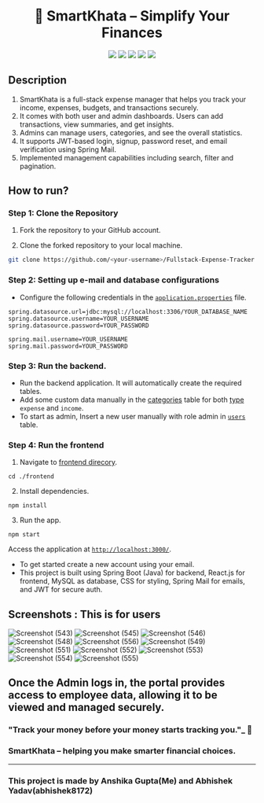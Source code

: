 <h1 align="center">💼 SmartKhata – Simplify Your Finances</h1>
<p align="center">
  <img src="https://img.shields.io/badge/Spring%20Boot-darkgreen?style=for-the-badge" />
  <img src="https://img.shields.io/badge/React.js-blue?style=for-the-badge" />
  <img src="https://img.shields.io/badge/MySQL-red?style=for-the-badge" />
  <img src="https://img.shields.io/badge/CSS-purple?style=for-the-badge" />
  <img src="https://img.shields.io/badge/JWT-orange?style=for-the-badge" />
</p>

## Description

1) SmartKhata is a full-stack expense manager that helps you track your income, expenses, budgets, and transactions securely.
2)  It comes with both user and admin dashboards. Users can add transactions, view summaries, and get insights.
3)  Admins can manage users, categories, and see the overall statistics.
4)  It supports JWT-based login, signup, password reset, and email verification using Spring Mail.
5)   Implemented management capabilities including search, filter and pagination.

## How to run?

### Step 1: Clone the Repository

1. Fork the repository to your GitHub account.

2. Clone the forked repository to your local machine.

```sh
git clone https://github.com/<your-username>/Fullstack-Expense-Tracker
```

### Step 2: Setting up e-mail and database configurations

- Configure the following credentials in the [`application.properties`](https://github.com/DharshiBalasubramaniyam/Fullstack-Expense-Tracker/blob/main/backend/src/main/resources/application.properties) file.

```properties
spring.datasource.url=jdbc:mysql://localhost:3306/YOUR_DATABASE_NAME
spring.datasource.username=YOUR_USERNAME
spring.datasource.password=YOUR_PASSWORD

spring.mail.username=YOUR_USERNAME
spring.mail.password=YOUR_PASSWORD
```

### Step 3: Run the backend.

- Run the backend application. It will automatically create the required tables. 
- Add some custom data manually in the [categories](https://github.com/DharshiBalasubramaniyam/Fullstack-Expense-Tracker/blob/7ecea71aaeca4e26a4aafd02fd602abe4d9da67d/backend/src/main/java/com/fullStack/expenseTracker/models/Category.java#L13) table for both [type](https://github.com/DharshiBalasubramaniyam/Fullstack-Expense-Tracker/blob/7ecea71aaeca4e26a4aafd02fd602abe4d9da67d/backend/src/main/java/com/fullStack/expenseTracker/models/TransactionType.java#L13) `expense` and `income`.
- To start as admin, Insert a new user manually with role admin in [`users`](https://github.com/DharshiBalasubramaniyam/Fullstack-Expense-Tracker/blob/7ecea71aaeca4e26a4aafd02fd602abe4d9da67d/backend/src/main/java/com/fullStack/expenseTracker/models/User.java#L20) table.

### Step 4: Run the frontend

1. Navigate to [frontend direcory](https://github.com/DharshiBalasubramaniyam/Fullstack-Expense-Tracker/tree/main/frontend).
```
cd ./frontend
```

2. Install dependencies.
```
npm install
```

3. Run the app.
```
npm start
```

Access the application at [`http://localhost:3000/`](http://localhost:3000/).
- To get started create a new account using your email.
- This project is built using Spring Boot (Java) for backend, React.js for frontend, MySQL as database, CSS for styling, Spring Mail for emails, and JWT for secure auth.




## Screenshots : This is for users
![Screenshot (543)](https://github.com/user-attachments/assets/8c67207a-0640-4e94-9a15-5a95d43aef27)
![Screenshot (545)](https://github.com/user-attachments/assets/4bb64671-16ae-4eda-9ed7-fbae60d7542b)
![Screenshot (546)](https://github.com/user-attachments/assets/e0aaf254-4492-4e4b-ac70-a5e66e0abe2f)
![Screenshot (548)](https://github.com/user-attachments/assets/d7212ca2-cccf-4913-a711-7972e4035bcd)
![Screenshot (556)](https://github.com/user-attachments/assets/3b5f44db-3f31-4788-b040-449c1ac5e81d)
![Screenshot (549)](https://github.com/user-attachments/assets/d38637fb-799e-4be3-80a1-bf0733442217)
![Screenshot (551)](https://github.com/user-attachments/assets/3c91efba-6f17-4323-9f81-ed4c65cc1f9e)
![Screenshot (552)](https://github.com/user-attachments/assets/bc343a00-76af-4cf0-9845-0df98a0bc75e)
![Screenshot (553)](https://github.com/user-attachments/assets/5525ecf7-ecf4-4b5c-a52a-d8f96bc021c9)
![Screenshot (554)](https://github.com/user-attachments/assets/2dad7d52-b885-459d-8b82-7dfab75243f5)
![Screenshot (555)](https://github.com/user-attachments/assets/7b397594-a6ce-4f9e-b4ce-6fb7cf549e38)

Once the Admin logs in, the portal provides access to employee data, allowing it to be viewed and managed securely.
---

### "Track your money before your money starts tracking you."_ 💸  
### SmartKhata – helping you make smarter financial choices.



---

### This project is made by Anshika Gupta(Me) and Abhishek Yadav(abhishek8172)
